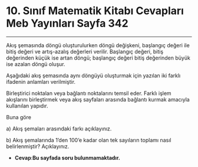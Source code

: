 # 10. Sınıf Matematik Kitabı Cevapları Meb Yayınları Sayfa 342

---

Akış şemasında döngü oluşturulurken döngü değişkeni, başlangıç değeri ile bitiş değeri ve artış-azalış değerleri verilir. Başlangıç değeri, bitiş değerinden küçük ise artan döngü; başlangıç değeri bitiş değerinden büyük ise azalan döngü oluşur.

 Aşağıdaki akış şemasında aynı döngüyü oluşturmak için yazılan iki farklı ifadenin anlamları verilmiştir.

Birleştirici noktalan veya bağlantı noktalarını temsil eder. Farklı işlem akışlarını birleştirmek veya akış sayfaları arasında bağlantı kurmak amacıyla kullanılan yapıdır.

Buna göre

 a) Akış şemaları arasındaki farkı açıklayınız.

 b) Akış şemalarında 1’den 100’e kadar olan tek sayıların toplamı nasıl belirlenmiştir? Açıklayınız.

-   **Cevap**:**Bu sayfada soru bulunmamaktadır.**